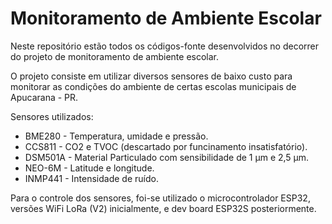 # Monitoramento de Ambiente Escolar

Neste repositório estão todos os códigos-fonte desenvolvidos no decorrer do projeto de monitoramento de ambiente escolar.

O projeto consiste em utilizar diversos sensores de baixo custo para monitorar as condições
do ambiente de certas escolas municipais de Apucarana - PR.

Sensores utilizados:
  - BME280 - Temperatura, umidade e pressão.
  - CCS811 - CO2 e TVOC (descartado por funcinamento insatisfatório).
  - DSM501A - Material Particulado com sensibilidade de 1 μm e 2,5 μm.
  - NEO-6M - Latitude e longitude.
  - INMP441 - Intensidade de ruído.

Para o controle dos sensores, foi-se utilizado o microcontrolador ESP32, versões WiFi LoRa (V2) inicialmente, e dev board ESP32S posteriormente.
